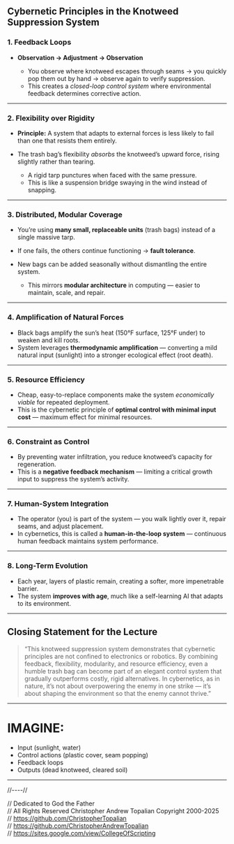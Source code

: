 ## **Cybernetic Principles in the Knotweed Suppression System**

### **1. Feedback Loops**

* **Observation → Adjustment → Observation**

  * You observe where knotweed escapes through seams → you quickly pop them out by hand → observe again to verify suppression.
  * This creates a *closed-loop control system* where environmental feedback determines corrective action.

---

### **2. Flexibility over Rigidity**

* **Principle:** A system that adapts to external forces is less likely to fail than one that resists them entirely.
* The trash bag’s flexibility *absorbs* the knotweed’s upward force, rising slightly rather than tearing.

  * A rigid tarp punctures when faced with the same pressure.
  * This is like a suspension bridge swaying in the wind instead of snapping.

---

### **3. Distributed, Modular Coverage**

* You’re using **many small, replaceable units** (trash bags) instead of a single massive tarp.
* If one fails, the others continue functioning → **fault tolerance**.
* New bags can be added seasonally without dismantling the entire system.

  * This mirrors **modular architecture** in computing — easier to maintain, scale, and repair.

---

### **4. Amplification of Natural Forces**

* Black bags amplify the sun’s heat (150°F surface, 125°F under) to weaken and kill roots.
* System leverages **thermodynamic amplification** — converting a mild natural input (sunlight) into a stronger ecological effect (root death).

---

### **5. Resource Efficiency**

* Cheap, easy-to-replace components make the system *economically viable* for repeated deployment.
* This is the cybernetic principle of **optimal control with minimal input cost** — maximum effect for minimal resources.

---

### **6. Constraint as Control**

* By preventing water infiltration, you reduce knotweed’s capacity for regeneration.
* This is a **negative feedback mechanism** — limiting a critical growth input to suppress the system’s activity.

---

### **7. Human-System Integration**

* The operator (you) is part of the system — you walk lightly over it, repair seams, and adjust placement.
* In cybernetics, this is called a **human-in-the-loop system** — continuous human feedback maintains system performance.

---

### **8. Long-Term Evolution**

* Each year, layers of plastic remain, creating a softer, more impenetrable barrier.
* The system **improves with age**, much like a self-learning AI that adapts to its environment.

---

## **Closing Statement for the Lecture**

> “This knotweed suppression system demonstrates that cybernetic principles are not confined to electronics or robotics. By combining feedback, flexibility, modularity, and resource efficiency, even a humble trash bag can become part of an elegant control system that gradually outperforms costly, rigid alternatives. In cybernetics, as in nature, it’s not about overpowering the enemy in one strike — it’s about shaping the environment so that the enemy cannot thrive.”

---

# IMAGINE:
* Input (sunlight, water)
* Control actions (plastic cover, seam popping)
* Feedback loops
* Outputs (dead knotweed, cleared soil)

---

//----//

// Dedicated to God the Father  
// All Rights Reserved Christopher Andrew Topalian Copyright 2000-2025  
// https://github.com/ChristopherTopalian  
// https://github.com/ChristopherAndrewTopalian  
// https://sites.google.com/view/CollegeOfScripting

